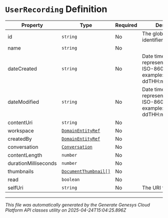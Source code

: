 # `UserRecording` Definition

| Property | Type | Required | Description |
|----------|------|----------|-------------|
| id | `string` | No | The globally unique identifier for the object. |
| name | `string` | No |  |
| dateCreated | `string` | No | Date time is represented as an ISO-8601 string. For example: yyyy-MM-ddTHH:mm:ss[.mmm]Z |
| dateModified | `string` | No | Date time is represented as an ISO-8601 string. For example: yyyy-MM-ddTHH:mm:ss[.mmm]Z |
| contentUri | `string` | No |  |
| workspace | [`DomainEntityRef`](domainentityref-definition.md) | No |  |
| createdBy | [`DomainEntityRef`](domainentityref-definition.md) | No |  |
| conversation | [`Conversation`](conversation-definition.md) | No |  |
| contentLength | `number` | No |  |
| durationMilliseconds | `number` | No |  |
| thumbnails | [`DocumentThumbnail[]`](documentthumbnail-definition.md) | No |  |
| read | `boolean` | No |  |
| selfUri | `string` | No | The URI for this object |

---

*This file was automatically generated by the Generate Genesys Cloud Platform API classes utility on 2025-04-24T15:04:25.896Z*